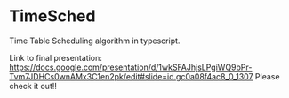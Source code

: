 # TimeSched

Time Table Scheduling algorithm in typescript.

Link to final presentation: https://docs.google.com/presentation/d/1wkSFAJhjsLPgiWQ9bPr-Tvm7JDHCs0wnAMx3C1en2pk/edit#slide=id.gc0a08f4ac8_0_1307
Please check it out!!
